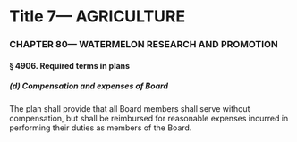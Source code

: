 
# Title 7— AGRICULTURE
### CHAPTER 80— WATERMELON RESEARCH AND PROMOTION
#### § 4906. Required terms in plans
##### (d) Compensation and expenses of Board

The plan shall provide that all Board members shall serve without compensation, but shall be reimbursed for reasonable expenses incurred in performing their duties as members of the Board.
